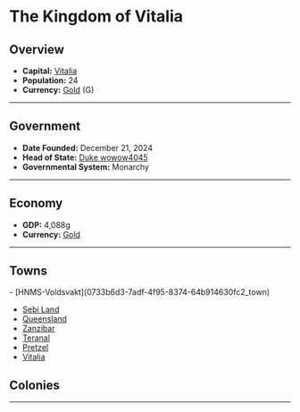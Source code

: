 <!--UNDEDITED FILE, remove this entire line if this file has been edited!-->
# <!--NAME-->The Kingdom of Vitalia<!--NAME-->

## Overview

- **Capital:** <!--CAPITAL_LINK-->[Vitalia](8c052ad9-a484-4926-80eb-e6ef117591f4_town)<!--CAPITAL_LINK-->
- **Population:** <!--POPULATION-->24<!--POPULATION-->
- **Currency:** <!--CURRENCY_LINK-->[Gold](Gold_currency)<!--CURRENCY_LINK--> (<!--CURRENCY_ABV-->G<!--CURRENCY_ABV-->)

---

## Government

- **Date Founded:** <!--FOUNDED-->December 21, 2024<!--FOUNDED-->
- **Head of State:** <!--LEADER_TITLE_LINK-->[Duke wowow4045](wowow4045_user)<!--LEADER_TITLE_LINK-->
- **Governmental System:** <!--GOVERNMENT-->Monarchy<!--GOVERNMENT-->

---

## Economy

- **GDP:** <!--GDP-->4,088g<!--GDP-->
- **Currency:** <!--CURRENCY_LINK-->[Gold](Gold_currency)<!--CURRENCY_LINK-->

---

## Towns

<!--TOWNS-->- [HNMS-Voldsvakt](0733b6d3-7adf-4f95-8374-64b914630fc2_town)
- [Sebi Land](ac24281e-acd2-453e-bbd6-e0d80614657b_town)
- [Queensland](f29a9b89-fc55-413e-9730-bc428a96d30b_town)
- [Zanzibar](07d54c30-d18b-4ee9-92b5-aa661e576a5b_town)
- [Teranal](189a985b-ae25-4ea6-9cdc-3719b7d35930_town)
- [Pretzel](dfb1a900-87cc-46b8-9584-5a811c27c155_town)
- [Vitalia](8c052ad9-a484-4926-80eb-e6ef117591f4_town)<!--TOWNS-->

## Colonies

<!--COLONIES--><!--COLONIES-->

---